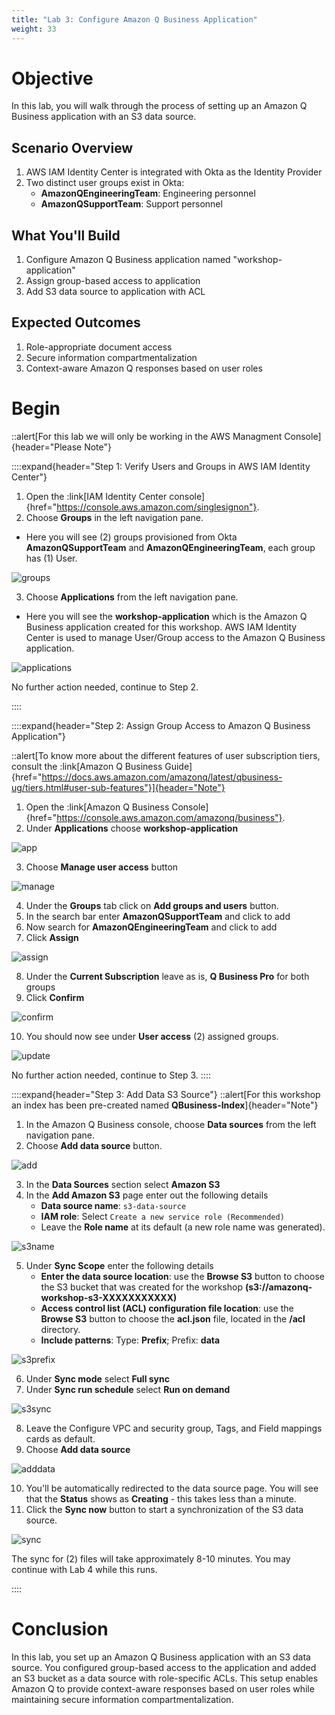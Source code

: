 ```yaml
---
title: "Lab 3: Configure Amazon Q Business Application"
weight: 33
---
```


# Objective 
In this lab, you will walk through the process of setting up an Amazon Q Business application with an S3 data source.
## Scenario Overview
1. AWS IAM Identity Center is integrated with Okta as the Identity Provider
2. Two distinct user groups exist in Okta:
    - **AmazonQEngineeringTeam**: Engineering personnel
    - **AmazonQSupportTeam**: Support personnel
## What You'll Build
1. Configure Amazon Q Business application named "workshop-application"
2. Assign group-based access to application
3. Add S3 data source to application with ACL
## Expected Outcomes
1. Role-appropriate document access
2. Secure information compartmentalization
3. Context-aware Amazon Q responses based on user roles
# Begin
::alert[For this lab we will only be working in the AWS Managment Console]{header="Please Note"}

::::expand{header="Step 1: Verify Users and Groups in AWS IAM Identity Center"}
1. Open the :link[IAM Identity Center console]{href="https://console.aws.amazon.com/singlesignon"}.
2. Choose **Groups** in the left navigation pane.
- Here you will see (2) groups provisioned from Okta **AmazonQSupportTeam** and **AmazonQEngineeringTeam**, each group has (1) User.

![groups](/static/labs/lab3/groups.png)

3. Choose **Applications** from the left navigation pane.
- Here you will see the **workshop-application** which is the Amazon Q Business application created for this workshop. AWS IAM Identity Center is used to manage User/Group access to the Amazon Q Business application.

![applications](/static/labs/lab3/applications.png)

No further action needed, continue to Step 2.

::::

::::expand{header="Step 2: Assign Group Access to Amazon Q Business Application"}

::alert[To know more about the different features of user subscription tiers, consult the :link[Amazon Q Business Guide]{href="https://docs.aws.amazon.com/amazonq/latest/qbusiness-ug/tiers.html#user-sub-features"}]{header="Note"}
1. Open the :link[Amazon Q Business Console]{href="https://console.aws.amazon.com/amazonq/business"}.
2. Under **Applications** choose **workshop-application**

![app](/static/labs/lab3/app.png)

3. Choose **Manage user access** button

![manage](/static/labs/lab3/manage.png)

4. Under the **Groups** tab click on **Add groups and users** button.
5. In the search bar enter **AmazonQSupportTeam** and click to add
6. Now search for **AmazonQEngineeringTeam** and click to add
7. Click **Assign**

![assign](/static/labs/lab3/assign.png)

8. Under the **Current Subscription** leave as is, **Q Business Pro** for both groups
9. Click **Confirm**

![confirm](/static/labs/lab3/confirm.png)

10. You should now see under **User access** (2) assigned groups.

![update](/static/labs/lab3/update.png)

No further action needed, continue to Step 3.
::::

::::expand{header="Step 3: Add Data S3 Source"}
::alert[For this workshop an index has been pre-created named **QBusiness-Index**]{header="Note"}
1. In the Amazon Q Business console, choose **Data sources** from the left navigation pane.
2. Choose **Add data source** button.

![add](/static/labs/lab3/add.png)

3. In the **Data Sources** section select **Amazon S3**
4. In the **Add Amazon S3** page enter out the following details
    - **Data source name**: `s3-data-source`
    - **IAM role**: Select `Create a new service role (Recommended)`
    - Leave the **Role name** at its default (a new role name was generated).

![s3name](/static/labs/lab3/s3name.png)

5. Under **Sync Scope** enter the following details
    - **Enter the data source location**: use the **Browse S3** button to choose the S3 bucket that was created for the workshop **(s3://amazonq-workshop-s3-XXXXXXXXXXX)**
    - **Access control list (ACL) configuration file location**: use the **Browse S3** button to choose the **acl.json** file, located in the **/acl** directory.
    - **Include patterns**: Type: **Prefix**; Prefix: **data**

![s3prefix](/static/labs/lab3/s3prefix.png)

6. Under **Sync mode** select **Full sync**
7. Under **Sync run schedule** select **Run on demand**

![s3sync](/static/labs/lab3/s3sync.png)

8. Leave the Configure VPC and security group, Tags, and Field mappings cards as default.
9. Choose **Add data source**

![adddata](/static/labs/lab3/adddata.png)

10. You'll be automatically redirected to the data source page. You will see that the **Status** shows as **Creating** - this takes less than a minute.
11. Click the **Sync now** button to start a synchronization of the S3 data source.

![sync](/static/labs/lab3/sync.png)

The sync for (2) files will take approximately 8-10 minutes. You may continue with Lab 4 while this runs. 

::::
# Conclusion
In this lab, you set up an Amazon Q Business application with an S3 data source. You configured group-based access to the application and added an S3 bucket as a data source with role-specific ACLs. This setup enables Amazon Q to provide context-aware responses based on user roles while maintaining secure information compartmentalization.

